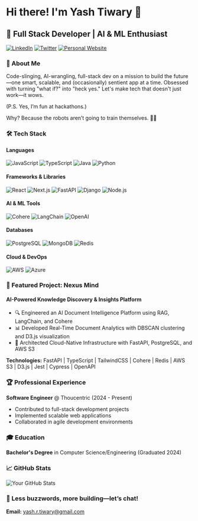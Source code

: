 # Hi there! I'm Yash Tiwary 👋

## 🚀 Full Stack Developer | AI & ML Enthusiast

[![LinkedIn](https://img.shields.io/badge/LinkedIn-blue?style=flat-square&logo=linkedin)](www.linkedin.com/in/yash-tiwary)
[![Twitter](https://img.shields.io/badge/Twitter-black?style=flat-square&logo=twitter)](YOUR_TWITTER_PROFILE_URL)
[![Personal Website](https://img.shields.io/badge/Portfolio-green?style=flat-square)](YOUR_PERSONAL_WEBSITE_URL)

### 🚀 About Me
Code-slinging, AI-wrangling, full-stack dev on a mission to build the future—one smart, scalable, and (occasionally) sentient app at a time. Obsessed with turning "what if?" into "heck yes." Let's make tech that doesn't just work—it wows.

(P.S. Yes, I’m fun at hackathons.)

Why? Because the robots aren’t going to train themselves. 🤖✨

### 🛠️ Tech Stack

#### Languages
![JavaScript](https://img.shields.io/badge/-JavaScript-F7DF1E?style=flat-square&logo=javascript&logoColor=black)
![TypeScript](https://img.shields.io/badge/-TypeScript-3178C6?style=flat-square&logo=typescript&logoColor=white)
![Java](https://img.shields.io/badge/-Java-007396?style=flat-square&logo=java&logoColor=white)
![Python](https://img.shields.io/badge/-Python-3776AB?style=flat-square&logo=python&logoColor=white)

#### Frameworks & Libraries
![React](https://img.shields.io/badge/-React-61DAFB?style=flat-square&logo=react&logoColor=black)
![Next.js](https://img.shields.io/badge/-Next.js-000000?style=flat-square&logo=next.js&logoColor=white)
![FastAPI](https://img.shields.io/badge/-FastAPI-009688?style=flat-square&logo=fastapi&logoColor=white)
![Django](https://img.shields.io/badge/-Django-092E20?style=flat-square&logo=django&logoColor=white)
![Node.js](https://img.shields.io/badge/-Node.js-339933?style=flat-square&logo=node.js&logoColor=white)

#### AI & ML Tools
![Cohere](https://img.shields.io/badge/-Cohere-3336D1?style=flat-square)
![LangChain](https://img.shields.io/badge/-LangChain-1C3D5A?style=flat-square)
![OpenAI](https://img.shields.io/badge/-OpenAI-412991?style=flat-square&logo=openai&logoColor=white)

#### Databases
![PostgreSQL](https://img.shields.io/badge/-PostgreSQL-336791?style=flat-square&logo=postgresql&logoColor=white)
![MongoDB](https://img.shields.io/badge/-MongoDB-47A248?style=flat-square&logo=mongodb&logoColor=white)
![Redis](https://img.shields.io/badge/-Redis-DC382D?style=flat-square&logo=redis&logoColor=white)

#### Cloud & DevOps
![AWS](https://img.shields.io/badge/-AWS-232F3E?style=flat-square&logo=amazon-aws&logoColor=white)
![Azure](https://img.shields.io/badge/-Azure-0089D6?style=flat-square&logo=microsoft-azure&logoColor=white)

### 🌟 Featured Project: Nexus Mind

#### AI-Powered Knowledge Discovery & Insights Platform
- 🔍 Engineered an AI Document Intelligence Platform using RAG, LangChain, and Cohere
- 📊 Developed Real-Time Document Analytics with DBSCAN clustering and D3.js visualization
- 🚀 Architected Cloud-Native Infrastructure with FastAPI, PostgreSQL, and AWS S3

**Technologies:** FastAPI | TypeScript | TailwindCSS | Cohere | Redis | AWS S3 | D3.js | Jest | Cypress | OpenAPI

### 🏆 Professional Experience
**Software Engineer** @ Thoucentric (2024 - Present)
- Contributed to full-stack development projects
- Implemented scalable web applications
- Collaborated in agile development environments

### 🎓 Education
**Bachelor's Degree** in Computer Science/Engineering (Graduated 2024)

### 📈 GitHub Stats
![Your GitHub Stats](https://github-readme-stats.vercel.app/api?username=tiwaryash&show_icons=true&theme=radical)

### 🤝 Less buzzwords, more building—let’s chat!

**Email:** yash.r.tiwary@gmail.com


